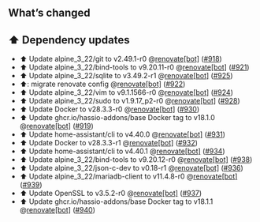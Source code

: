 ## What’s changed

## ⬆️ Dependency updates

- ⬆️ Update alpine_3_22/git to v2.49.1-r0 @[renovate[bot]](https://github.com/apps/renovate) ([#918](https://github.com/hassio-addons/addon-ssh/pull/918))
- ⬆️ Update alpine_3_22/bind-tools to v9.20.11-r0 @[renovate[bot]](https://github.com/apps/renovate) ([#921](https://github.com/hassio-addons/addon-ssh/pull/921))
- ⬆️ Update alpine_3_22/sqlite to v3.49.2-r1 @[renovate[bot]](https://github.com/apps/renovate) ([#925](https://github.com/hassio-addons/addon-ssh/pull/925))
- ⬆️: migrate renovate config @[renovate[bot]](https://github.com/apps/renovate) ([#922](https://github.com/hassio-addons/addon-ssh/pull/922))
- ⬆️ Update alpine_3_22/vim to v9.1.1566-r0 @[renovate[bot]](https://github.com/apps/renovate) ([#924](https://github.com/hassio-addons/addon-ssh/pull/924))
- ⬆️ Update alpine_3_22/sudo to v1.9.17_p2-r0 @[renovate[bot]](https://github.com/apps/renovate) ([#928](https://github.com/hassio-addons/addon-ssh/pull/928))
- ⬆️ Update Docker to v28.3.3-r0 @[renovate[bot]](https://github.com/apps/renovate) ([#930](https://github.com/hassio-addons/addon-ssh/pull/930))
- ⬆️ Update ghcr.io/hassio-addons/base Docker tag to v18.1.0 @[renovate[bot]](https://github.com/apps/renovate) ([#919](https://github.com/hassio-addons/addon-ssh/pull/919))
- ⬆️ Update home-assistant/cli to v4.40.0 @[renovate[bot]](https://github.com/apps/renovate) ([#931](https://github.com/hassio-addons/addon-ssh/pull/931))
- ⬆️ Update Docker to v28.3.3-r1 @[renovate[bot]](https://github.com/apps/renovate) ([#932](https://github.com/hassio-addons/addon-ssh/pull/932))
- ⬆️ Update home-assistant/cli to v4.40.1 @[renovate[bot]](https://github.com/apps/renovate) ([#934](https://github.com/hassio-addons/addon-ssh/pull/934))
- ⬆️ Update alpine_3_22/bind-tools to v9.20.12-r0 @[renovate[bot]](https://github.com/apps/renovate) ([#938](https://github.com/hassio-addons/addon-ssh/pull/938))
- ⬆️ Update alpine_3_22/json-c-dev to v0.18-r1 @[renovate[bot]](https://github.com/apps/renovate) ([#936](https://github.com/hassio-addons/addon-ssh/pull/936))
- ⬆️ Update alpine_3_22/mariadb-client to v11.4.8-r0 @[renovate[bot]](https://github.com/apps/renovate) ([#939](https://github.com/hassio-addons/addon-ssh/pull/939))
- ⬆️ Update OpenSSL to v3.5.2-r0 @[renovate[bot]](https://github.com/apps/renovate) ([#937](https://github.com/hassio-addons/addon-ssh/pull/937))
- ⬆️ Update ghcr.io/hassio-addons/base Docker tag to v18.1.1 @[renovate[bot]](https://github.com/apps/renovate) ([#940](https://github.com/hassio-addons/addon-ssh/pull/940))
